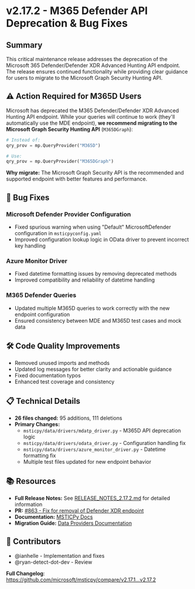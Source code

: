 # v2.17.2 - M365 Defender API Deprecation & Bug Fixes

## Summary

This critical maintenance release addresses the deprecation of the Microsoft 365 Defender/Defender XDR Advanced Hunting API endpoint. The release ensures continued functionality while providing clear guidance for users to migrate to the Microsoft Graph Security Hunting API.

## ⚠️ Action Required for M365D Users

Microsoft has deprecated the M365 Defender/Defender XDR Advanced Hunting API endpoint. While your queries will continue to work (they'll automatically use the MDE endpoint), **we recommend migrating to the Microsoft Graph Security Hunting API** (`M365DGraph`):

```python
# Instead of:
qry_prov = mp.QueryProvider("M365D")

# Use:
qry_prov = mp.QueryProvider("M365DGraph")
```

**Why migrate:** The Microsoft Graph Security API is the recommended and supported endpoint with better features and performance.

## 🐛 Bug Fixes

### Microsoft Defender Provider Configuration
- Fixed spurious warning when using "Default" MicrosoftDefender configuration in `msticpyconfig.yaml`
- Improved configuration lookup logic in OData driver to prevent incorrect key handling

### Azure Monitor Driver
- Fixed datetime formatting issues by removing deprecated methods
- Improved compatibility and reliability of datetime handling

### M365 Defender Queries
- Updated multiple M365D queries to work correctly with the new endpoint configuration
- Ensured consistency between MDE and M365D test cases and mock data

## 🛠 Code Quality Improvements

- Removed unused imports and methods
- Updated log messages for better clarity and actionable guidance
- Fixed documentation typos
- Enhanced test coverage and consistency

## 📋 Technical Details

- **26 files changed:** 95 additions, 111 deletions
- **Primary Changes:**
  - `msticpy/data/drivers/mdatp_driver.py` - M365D API deprecation logic
  - `msticpy/data/drivers/odata_driver.py` - Configuration handling fix
  - `msticpy/data/drivers/azure_monitor_driver.py` - Datetime formatting fix
  - Multiple test files updated for new endpoint behavior

## 📚 Resources

- **Full Release Notes:** See [RELEASE_NOTES_2.17.2.md](https://github.com/microsoft/msticpy/blob/main/RELEASE_NOTES_2.17.2.md) for detailed information
- **PR:** [#863 - Fix for removal of Defender XDR endpoint](https://github.com/microsoft/msticpy/pull/863)
- **Documentation:** [MSTICPy Docs](https://msticpy.readthedocs.io/)
- **Migration Guide:** [Data Providers Documentation](https://msticpy.readthedocs.io/en/latest/data_acquisition/DataProviders.html)

## 🙏 Contributors

- @ianhelle - Implementation and fixes
- @ryan-detect-dot-dev - Review

**Full Changelog**: https://github.com/microsoft/msticpy/compare/v2.17.1...v2.17.2
